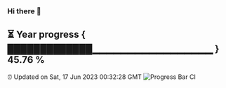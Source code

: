 ### Hi there 👋
⏳ Year progress { █████████████▁▁▁▁▁▁▁▁▁▁▁▁▁▁▁▁▁ } 45.76 %
---
⏰ Updated on Sat, 17 Jun 2023 00:32:28 GMT
![Progress Bar CI](https://github.com/Moyi321/Moyi321/workflows/Progress%20Bar%20CI/badge.svg)
